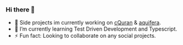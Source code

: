 ### Hi there 👋

- 🙌 Side projects im currently working on [cQuran](https://play.google.com/store/apps/details?id=com.cquran&hl=en) & [aquifera](https://www.youtube.com/watch?v=5ZCEyFlP7QQ).
- 🌱 I’m currently learning Test Driven Development and Typescript.
- ⚡ Fun fact: Looking to collaborate on any social projects.
